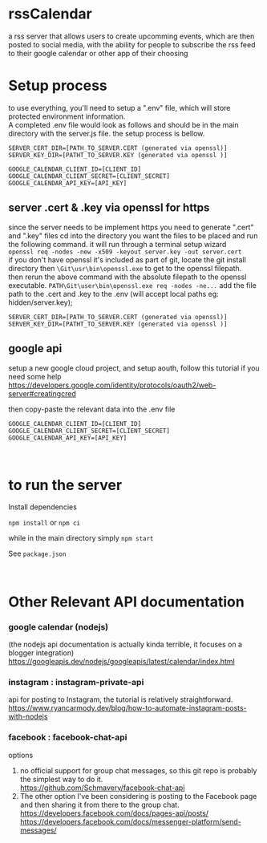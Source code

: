# rssCalendar
a rss server that allows users to create upcomming events, which are then posted to social media, with the ability for people to subscribe the rss feed to their google calendar or other app of their choosing




# Setup process  
to use everything, you'll need to setup a ".env" file, which will store protected environment information.  
A completed .env file would look as follows and should be in the main directory with the server.js file. the setup process is bellow. 
```
SERVER_CERT_DIR=[PATH_TO_SERVER.CERT (generated via openssl)]
SERVER_KEY_DIR=[PATHT_TO_SERVER.KEY (generated via openssl )]

GOOGLE_CALENDAR_CLIENT_ID=[CLIENT_ID]
GOOGLE_CALENDAR_CLIENT_SECRET=[CLIENT_SECRET]
GOOGLE_CALENDAR_API_KEY=[API_KEY]
```


## server .cert & .key via openssl for https 
since the server needs to be implement https you need to generate ".cert" and ".key" files
cd into the directory you want the files to be placed and run the following command. it will run through a terminal setup wizard  
`openssl req -nodes -new -x509 -keyout server.key -out server.cert`  
if you don't have openssl it's included as part of git, locate the git install directory then
`\Git\usr\bin\openssl.exe` to get to the openssl filepath.  
then rerun the above command with the absolute filepath to the openssl executable. `PATH\Git\user\bin\openssl.exe req -nodes -ne...`
add the file path to the .cert and .key to the .env (will accept local paths eg: hidden/server.key);

```
SERVER_CERT_DIR=[PATH_TO_SERVER.CERT (generated via openssl)]
SERVER_KEY_DIR=[PATHT_TO_SERVER.KEY (generated via openssl )]
```


## google api 
setup a new google cloud project, and setup aouth, follow this tutorial if you need some help 
https://developers.google.com/identity/protocols/oauth2/web-server#creatingcred  

then copy-paste the relevant data into the .env file  
```
GOOGLE_CALENDAR_CLIENT_ID=[CLIENT_ID]
GOOGLE_CALENDAR_CLIENT_SECRET=[CLIENT_SECRET]
GOOGLE_CALENDAR_API_KEY=[API_KEY]
```

&nbsp;
&nbsp;
&nbsp;
&nbsp;

# to run the server  
Install dependencies

`npm install` or `npm ci`

while in the main directory simply
`npm start`

See `package.json`

  
&nbsp;
&nbsp;
  
# Other Relevant API documentation 
### google calendar (nodejs)
  (the nodejs api documentation is actually kinda terrible, it focuses on a blogger integration)  
  https://googleapis.dev/nodejs/googleapis/latest/calendar/index.html

### instagram : instagram-private-api 
  api for posting to Instagram, the tutorial is relatively straightforward.  
  https://www.ryancarmody.dev/blog/how-to-automate-instagram-posts-with-nodejs

### facebook : facebook-chat-api
options  
1. no official support for group chat messages, so this git repo is probably the simplest way to do it.   
  https://github.com/Schmavery/facebook-chat-api  
2. The other option I've been considering is posting to the Facebook page and then sharing it from there to the group chat. 
  https://developers.facebook.com/docs/pages-api/posts/  
  https://developers.facebook.com/docs/messenger-platform/send-messages/
  
